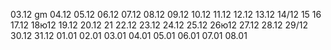 03.12 gm
04.12
05.12
06.12
07.12
08.12
09.12
10.12
11.12
12.12
13.12
14/12
15
16
17.12
18ю12
19.12
20.12
21
22.12
23.12
24.12
25.12
26ю12
27.12
28.12
29/12
30.12
31.12
01.01
02.01
03.01
04.01
05.01
06.01
07.01
08.01
